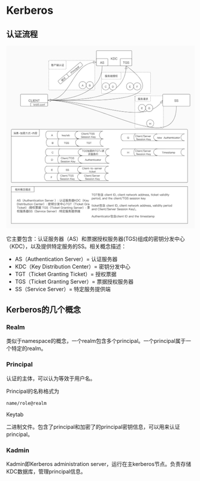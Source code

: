 # Kerberos
## 认证流程
![image.png](asserts/12486646-ecf1d761f410847b.png)

它主要包含：认证服务器（AS）和票据授权服务器(TGS)组成的密钥分发中心（KDC），以及提供特定服务的SS。相关概念描述：

- AS（Authentication Server）= 认证服务器
- KDC（Key Distribution Center）= 密钥分发中心
- TGT（Ticket Granting Ticket）= 授权票据
- TGS（Ticket Granting Server）= 票据授权服务器
- SS（Service Server）= 特定服务提供端



## Kerberos的几个概念

### Realm

类似于namespace的概念，一个realm包含多个principal。一个principal属于一个特定的realm。

### Principal

认证的主体，可以认为等效于用户名。

Principal的名称格式为

```txtdart
name/role@realm
```

 Keytab

二进制文件。包含了principal和加密了的principal密钥信息，可以用来认证principal。

### Kadmin

Kadmin即Kerberos administration server，运行在主kerberos节点。负责存储KDC数据库，管理principal信息。





